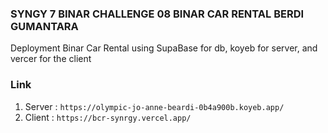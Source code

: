 ### SYNGY 7 BINAR CHALLENGE 08 BINAR CAR RENTAL BERDI GUMANTARA
Deployment Binar Car Rental using SupaBase for db, koyeb for server, and vercer for the client


### Link 
1. Server : `https://olympic-jo-anne-beardi-0b4a900b.koyeb.app/`
2. Client : `https://bcr-synrgy.vercel.app/`

